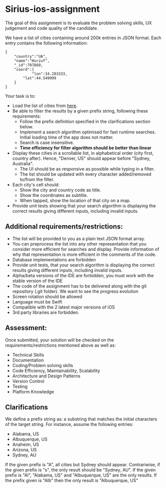 # Sirius-ios-assignment

The goal of this assignment is to evaluate the problem solving skills, UX judgement and code quality of the candidate.

We have a list of cities containing around 200k entries in JSON format. Each entry contains the following information:

```
{
    "country":"UA",
    "name":"Hurzuf",
    "_id":707860,
    "coord":{
            "lon":34.283333,
        "lat":44.549999
    }
}
```

Your task is to:
* Load the list of cities from [here](https://raw.githubusercontent.com/SiriusiOS/ios-assignment/main/cities.json).
* Be able to filter the results by a given prefix string, following these requirements:
     * Follow the prefix definition specified in the clarifications section below.
     * Implement a search algorithm optimised for fast runtime searches. Initial loading time of the app does not matter.
     * Search is case insensitive.
     * **Time efficiency for filter algorithm should be better than linear**
* Display these cities in a scrollable list, in alphabetical order (city first, country after). Hence, "Denver, US" should appear before "Sydney, Australia".
     * The UI should be as responsive as possible while typing in a filter.
     * The list should be updated with every character added/removed to/from the filter.
* Each city's cell should:
     * Show the city and country code as title.
     * Show the coordinates as subtitle.
     * When tapped, show the location of that city on a map.
* Provide unit tests showing that your search algorithm is displaying the correct results giving different inputs, including invalid inputs.

## Additional requirements/restrictions:

* The list will be provided to you as a plain text JSON format array.
* You can preprocess the list into any other representation that you consider more efficient
for searches and display. Provide information of why that representation is more efficient
in the comments of the code.
* Database implementations are forbidden
* Provide unit tests, that your search algorithm is displaying the correct results giving
different inputs, including invalid inputs.
* Alpha/beta versions of the IDE are forbidden, you must work with the stable version of
the IDE
* The code of the assignment has to be delivered along with the git repository (.git folder).
We want to see the progress evolution
* Screen rotation should be allowed 
* Language must be Swift
* Compatible with the 2 latest major versions of iOS
* 3rd party libraries are forbidden.

## Assessment:
Once submitted, your solution will be checked on the requirements/restrictions mentioned above as well as:
- Technical Skills
- Documentation
- Coding/Problem solving skills
- Code Efficiency, Maintainability, Scalability
- Architecture and Design Patterns
- Version Control
- Testing
- Platform Knowledge

## Clarifications

We define a prefix string as: a substring that matches the initial characters of the target string. For instance, assume the following entries:

* Alabama, US
* Albuquerque, US
* Anaheim, US
* Arizona, US
* Sydney, AU

If the given prefix is "A", all cities but Sydney should appear. Contrariwise, if the given prefix is "s", the only result should be "Sydney, AU".
If the given prefix is "Al", "Alabama, US" and "Albuquerque, US" are the only results.
If the prefix given is "Alb" then the only result is "Albuquerque, US"

